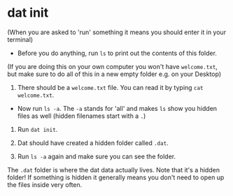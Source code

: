 # dat init

(When you are asked to 'run' something it means you should enter it in your terminal)

* Before you do anything, run `ls` to print out the contents of this folder.

(If you are doing this on your own computer you won't have `welcome.txt`, but make sure to do all of this in a new empty folder e.g. on your Desktop)

1. There should be a `welcome.txt` file. You can read it by typing `cat welcome.txt`. 

* Now run `ls -a`. The `-a` stands for 'all' and makes `ls` show you hidden files as well (hidden filenames start with a `.`)

1. Run `dat init`.

1. Dat should have created a hidden folder called `.dat`.

1. Run `ls -a` again and make sure you can see the folder.

The `.dat` folder is where the dat data actually lives. Note that it's a hidden folder! If something is hidden it generally means you don't need to open up the files inside very often.
